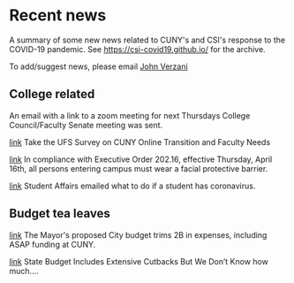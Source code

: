 # Recent news

A summary of some new news related to CUNY's and CSI's response to the COVID-19 pandemic. See https://csi-covid19.github.io/ for the archive.

To add/suggest news, please email [John Verzani](mailto:jverzani@gmail.com)


## College related

An email with a link to a zoom meeting for next Thursdays College Council/Faculty Senate meeting was sent.

[link](https://forms.office.com/Pages/ResponsePage.aspx?id=s_BgbwZfCU6XFZiduozH2FJL6n7nv-tNk_huVq0VgoZUQkNHWVM5OUZQMjNISU8zTzhVNzJETlQwVy4u) Take the UFS Survey on  CUNY Online Transition and Faculty Needs 

[link](/College/4-16-face-cover) In compliance with Executive Order 202.16, effective Thursday, April 16th, all persons entering campus must wear a facial protective barrier.  


[link](/College/4-16-student) Student Affairs emailed what to do if a student has coronavirus.

## Budget tea  leaves


[link](https://www1.nyc.gov/office-of-the-mayor/news/259-20/facing-unprecedented-crisis-mayor-de-blasio-budget-plan-protects-new-yorkers-by) The Mayor's proposed City budget trims 2B in expenses, including ASAP funding at CUNY.

[link](https://www.gothamgazette.com/opinion/9309-new-york-state-budget-extensive-cutbacks-mystery-transparency
) State Budget Includes Extensive Cutbacks But We Don’t Know how much....
